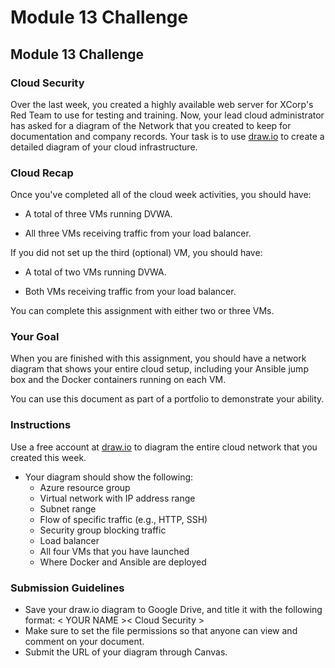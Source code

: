 # Module 13 Challenge

## Module 13 Challenge <assignment>

### Cloud Security

Over the last week, you created a highly available web server for XCorp's Red Team to use for testing and training. Now, your lead cloud administrator has asked for a diagram of the Network that you created to keep for documentation and company records. Your task is to use [draw.io](https://app.diagrams.net/) to create a detailed diagram of your cloud infrastructure.

### Cloud Recap

Once you've completed all of the cloud week activities, you should have:

- A total of three VMs running DVWA.

- All three VMs receiving traffic from your load balancer.

If you did not set up the third (optional) VM, you should have:

- A total of two VMs running DVWA.

- Both VMs receiving traffic from your load balancer.

You can complete this assignment with either two or three VMs.

### Your Goal

When you are finished with this assignment, you should have a network diagram that shows your entire cloud setup, including your Ansible jump box and the Docker containers running on each VM.

You can use this document as part of a portfolio to demonstrate your ability.

### Instructions

Use a free account at [draw.io](https://app.diagrams.net/) to diagram the entire cloud network that you created this week.

- Your diagram should show the following:
    - Azure resource group
    - Virtual network with IP address range
    - Subnet range
    - Flow of specific traffic (e.g., HTTP, SSH)
    - Security group blocking traffic
    - Load balancer
    - All four VMs that you have launched
    - Where Docker and Ansible are deployed

### Submission Guidelines

* Save your draw.io diagram to Google Drive, and title it with the following format: < YOUR NAME >< Cloud Security >
* Make sure to set the file permissions so that anyone can view and comment on your document.
* Submit the URL of your diagram through Canvas.
